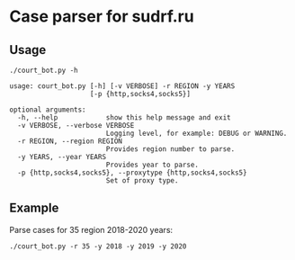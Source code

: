 # Case parser for sudrf.ru

## Usage

`./court_bot.py -h`

```
usage: court_bot.py [-h] [-v VERBOSE] -r REGION -y YEARS
                    [-p {http,socks4,socks5}]

optional arguments:
  -h, --help            show this help message and exit
  -v VERBOSE, --verbose VERBOSE
                        Logging level, for example: DEBUG or WARNING.
  -r REGION, --region REGION
                        Provides region number to parse.
  -y YEARS, --year YEARS
                        Provides year to parse.
  -p {http,socks4,socks5}, --proxytype {http,socks4,socks5}
                        Set of proxy type.
```

## Example

Parse cases for 35 region 2018-2020 years:

`./court_bot.py -r 35 -y 2018 -y 2019 -y 2020`
